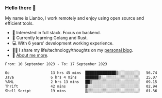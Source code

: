 ### Hello there 👋

My name is Lianbo, I work remotely and enjoy using open source and efficient tools.

- 🔭 Interested in full stack. Focus on backend.
- 🌱 Currently learning Golang and Rust.
- 💻 With 6 years' development working experience.
- ✍🏻 I share my life/technology/thoughts on my [personal blog](https://godruoyi.com).
- 👒 [About me more](https://godruoyi.com/posts/About-godruoyi).

<!--START_SECTION:waka-->

```txt
From: 10 September 2023 - To: 17 September 2023

Go                   13 hrs 45 mins  ██████████████▒░░░░░░░░░░   56.74 %
Java                 6 hrs 4 mins    ██████▒░░░░░░░░░░░░░░░░░░   25.07 %
YAML                 2 hrs 13 mins   ██▒░░░░░░░░░░░░░░░░░░░░░░   09.15 %
Thrift               42 mins         ▓░░░░░░░░░░░░░░░░░░░░░░░░   02.94 %
Shell Script         19 mins         ▒░░░░░░░░░░░░░░░░░░░░░░░░   01.36 %
```

<!--END_SECTION:waka-->

